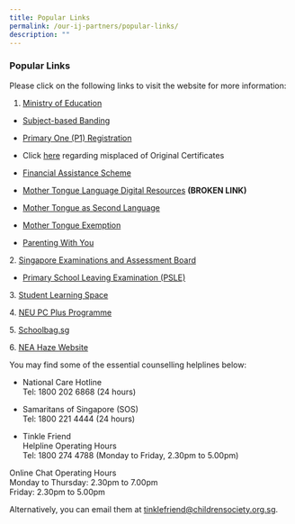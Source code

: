 ```yaml
---
title: Popular Links
permalink: /our-ij-partners/popular-links/
description: ""
---
```



### Popular Links

Please click on the following links to visit the website for more information:


1.  [Ministry of Education](http://www.moe.gov.sg/)

*   [Subject-based Banding](https://www.moe.gov.sg/microsites/psle-fsbb/full-subject-based-banding/main.html)
*   [Primary One (P1) Registration](https://www.moe.gov.sg/primary/p1-registration)

*   Click [here](https://www.moe.gov.sg/exam-related-services) regarding misplaced of Original Certificates

*   [Financial Assistance Scheme](https://www.moe.gov.sg/financial-matters/financial-assistance)
*   [Mother Tongue Language Digital Resources](https://www.mtl.moe.edu.sg/) **(BROKEN LINK)**
*   [Mother Tongue as Second Language](https://www.moe.gov.sg/primary/curriculum/mother-tongue-languages/learning-in-school)
*   [Mother Tongue Exemption](https://www.moe.gov.sg/primary/curriculum/mother-tongue-languages/exemption)
*   [Parenting With You](https://www.instagram.com/parentingwith.moesg/?hl=en)

  

2\. [Singapore Examinations and Assessment Board](https://www.seab.gov.sg/)

*   [Primary School Leaving Examination (PSLE)](https://www.seab.gov.sg/home/examinations/psle)

  

3\. [Student Learning Space](https://vle.learning.moe.edu.sg/login)


4\. [NEU PC Plus Programme](https://www.imda.gov.sg/neupc)


5\. [Schoolbag.sg](https://www.schoolbag.edu.sg/)


6\. [NEA Haze Website](https://www.haze.gov.sg/)

  

  

You may find some of the essential counselling helplines below:

  

*   National Care Hotline<br>
Tel: 1800 202 6868 (24 hours)



*   Samaritans of Singapore (SOS)<br>
Tel: 1800 221 4444 (24 hours)



*   Tinkle Friend<br>
Helpline Operating Hours<br>
Tel: 1800 274 4788 (Monday to Friday, 2.30pm to 5.00pm)<br>

Online Chat Operating Hours<br>
Monday to Thursday: 2.30pm to 7.00pm<br>
Friday: 2.30pm to 5.00pm

  

Alternatively, you can email them at [tinklefriend@childrensociety.org.sg](mailto:tinklefriend@childrensociety.org.sg).